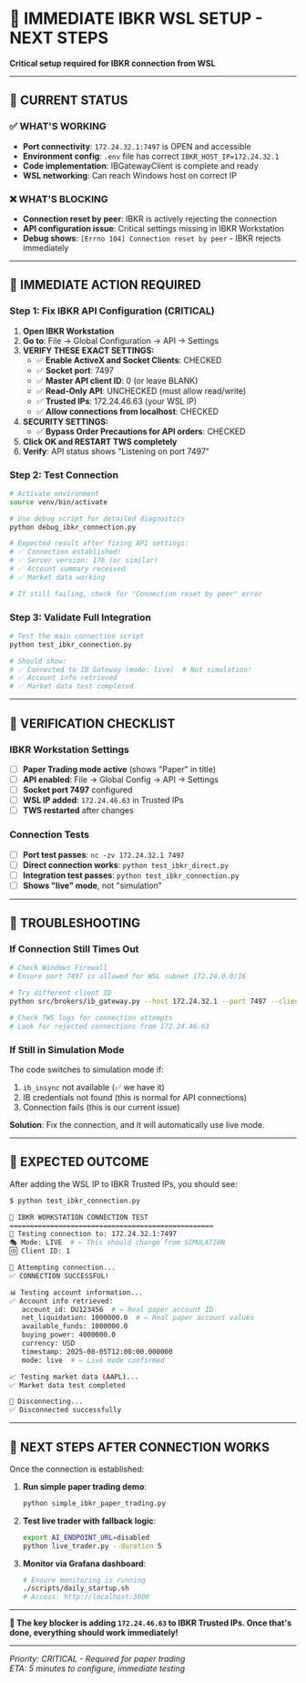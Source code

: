 # 🚀 **IMMEDIATE IBKR WSL SETUP - NEXT STEPS**

**Critical setup required for IBKR connection from WSL**

---

## 🎯 **CURRENT STATUS**

### **✅ WHAT'S WORKING**
- **Port connectivity**: `172.24.32.1:7497` is OPEN and accessible
- **Environment config**: `.env` file has correct `IBKR_HOST_IP=172.24.32.1`
- **Code implementation**: IBGatewayClient is complete and ready
- **WSL networking**: Can reach Windows host on correct IP

### **❌ WHAT'S BLOCKING**
- **Connection reset by peer**: IBKR is actively rejecting the connection
- **API configuration issue**: Critical settings missing in IBKR Workstation
- **Debug shows**: `[Errno 104] Connection reset by peer` - IBKR rejects immediately

---

## 🔧 **IMMEDIATE ACTION REQUIRED**

### **Step 1: Fix IBKR API Configuration (CRITICAL)**
1. **Open IBKR Workstation**
2. **Go to**: File → Global Configuration → API → Settings
3. **VERIFY THESE EXACT SETTINGS:**
   - ✅ **Enable ActiveX and Socket Clients**: CHECKED
   - ✅ **Socket port**: 7497
   - ✅ **Master API client ID**: 0 (or leave BLANK)
   - ✅ **Read-Only API**: UNCHECKED (must allow read/write)
   - ✅ **Trusted IPs**: 172.24.46.63 (your WSL IP)
   - ✅ **Allow connections from localhost**: CHECKED
4. **SECURITY SETTINGS:**
   - ✅ **Bypass Order Precautions for API orders**: CHECKED
5. **Click OK and RESTART TWS completely**
6. **Verify**: API status shows "Listening on port 7497"

### **Step 2: Test Connection**
```bash
# Activate environment
source venv/bin/activate

# Use debug script for detailed diagnostics
python debug_ibkr_connection.py

# Expected result after fixing API settings:
# ✅ Connection established!
# ✅ Server version: 176 (or similar)
# ✅ Account summary received
# ✅ Market data working

# If still failing, check for "Connection reset by peer" error
```

### **Step 3: Validate Full Integration**
```bash
# Test the main connection script
python test_ibkr_connection.py

# Should show:
# ✅ Connected to IB Gateway (mode: live)  # Not simulation!
# ✅ Account info retrieved
# ✅ Market data test completed
```

---

## 🎯 **VERIFICATION CHECKLIST**

### **IBKR Workstation Settings**
- [ ] **Paper Trading mode active** (shows "Paper" in title)
- [ ] **API enabled**: File → Global Config → API → Settings
- [ ] **Socket port 7497** configured
- [ ] **WSL IP added**: `172.24.46.63` in Trusted IPs
- [ ] **TWS restarted** after changes

### **Connection Tests**
- [ ] **Port test passes**: `nc -zv 172.24.32.1 7497`
- [ ] **Direct connection works**: `python test_ibkr_direct.py`
- [ ] **Integration test passes**: `python test_ibkr_connection.py`
- [ ] **Shows "live" mode**, not "simulation"

---

## 🚨 **TROUBLESHOOTING**

### **If Connection Still Times Out**
```bash
# Check Windows Firewall
# Ensure port 7497 is allowed for WSL subnet 172.24.0.0/16

# Try different client ID
python src/brokers/ib_gateway.py --host 172.24.32.1 --port 7497 --client-id 2 --test connect

# Check TWS logs for connection attempts
# Look for rejected connections from 172.24.46.63
```

### **If Still in Simulation Mode**
The code switches to simulation mode if:
1. `ib_insync` not available (✅ we have it)
2. IB credentials not found (this is normal for API connections)
3. Connection fails (this is our current issue)

**Solution**: Fix the connection, and it will automatically use live mode.

---

## 🎯 **EXPECTED OUTCOME**

After adding the WSL IP to IBKR Trusted IPs, you should see:

```bash
$ python test_ibkr_connection.py

🔌 IBKR WORKSTATION CONNECTION TEST
==================================================
📡 Testing connection to: 172.24.32.1:7497
🎭 Mode: LIVE  # ← This should change from SIMULATION
🆔 Client ID: 1

🔄 Attempting connection...
✅ CONNECTION SUCCESSFUL!

📊 Testing account information...
✅ Account info retrieved:
   account_id: DU123456  # ← Real paper account ID
   net_liquidation: 1000000.0  # ← Real paper account values
   available_funds: 1000000.0
   buying_power: 4000000.0
   currency: USD
   timestamp: 2025-08-05T12:00:00.000000
   mode: live  # ← Live mode confirmed

📈 Testing market data (AAPL)...
✅ Market data test completed

🔌 Disconnecting...
✅ Disconnected successfully
```

---

## 🚀 **NEXT STEPS AFTER CONNECTION WORKS**

Once the connection is established:

1. **Run simple paper trading demo**:
   ```bash
   python simple_ibkr_paper_trading.py
   ```

2. **Test live trader with fallback logic**:
   ```bash
   export AI_ENDPOINT_URL=disabled
   python live_trader.py --duration 5
   ```

3. **Monitor via Grafana dashboard**:
   ```bash
   # Ensure monitoring is running
   ./scripts/daily_startup.sh
   # Access: http://localhost:3000
   ```

---

**🎯 The key blocker is adding `172.24.46.63` to IBKR Trusted IPs. Once that's done, everything should work immediately!**

---

*Priority: CRITICAL - Required for paper trading*  
*ETA: 5 minutes to configure, immediate testing*